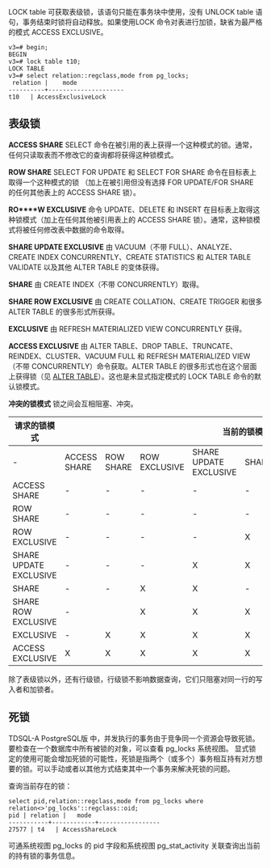 LOCK table 可获取表级锁，该语句只能在事务块中使用，没有 UNLOCK table 语句，事务结束时锁将自动释放。如果使用LOCK 命令对表进行加锁，缺省为最严格的模式 ACCESS EXCLUSIVE。
```
v3=# begin;
BEGIN
v3=# lock table t10;
LOCK TABLE
v3=# select relation::regclass,mode from pg_locks;
 relation |    mode
----------+---------------------
t10   | AccessExclusiveLock
```

## 表级锁
**ACCESS SHARE**
SELECT 命令在被引用的表上获得一个这种模式的锁。通常，任何只读取表而不修改它的查询都将获得这种锁模式。

**ROW SHARE**
SELECT FOR UPDATE 和 SELECT FOR SHARE 命令在目标表上取得一个这种模式的锁 （加上在被引用但没有选择 FOR UPDATE/FOR SHARE 的任何其他表上的 ACCESS SHARE 锁）。

**RO****W EXCLUSIVE**
命令 UPDATE、DELETE 和 INSERT 在目标表上取得这种锁模式（加上在任何其他被引用表上的 ACCESS SHARE 锁）。通常，这种锁模式将被任何修改表中数据的命令取得。

**SHARE UPDATE EXCLUSIVE**
由 VACUUM（不带 FULL）、ANALYZE、CREATE INDEX CONCURRENTLY、CREATE STATISTICS 和 ALTER TABLE VALIDATE 以及其他 ALTER TABLE 的变体获得。

**SHARE**
由 CREATE INDEX（不带 CONCURRENTLY）取得。

**SHARE ROW EXCLUSIVE**
由 CREATE COLLATION、CREATE TRIGGER 和很多 ALTER TABLE 的很多形式所获得。

**EXCLUSIVE**
由 REFRESH MATERIALIZED VIEW CONCURRENTLY 获得。

**ACCESS EXCLUSIVE**
由 ALTER TABLE、DROP TABLE、TRUNCATE、REINDEX、CLUSTER、VACUUM FULL 和 REFRESH MATERIALIZED VIEW（不带 CONCURRENTLY）命令获取。ALTER TABLE 的很多形式也在这个层面上获得锁（见 [ALTER TABLE](http://postgres.cn/docs/10/sql-altertable.html)）。这也是未显式指定模式的 LOCK TABLE 命令的默认锁模式。

**冲突的锁模式**
锁之间会互相阻塞、冲突。
<table>
<thead><tr><th rowspan=2>请求的锁模式</th><th colspan=8>当前的锁模式</th></tr></thead>
<tbody><tr>
<td>-</td>
<td>ACCESS  SHARE</td>
<td>ROW SHARE</td>
<td>ROW  EXCLUSIVE</td>
<td>SHARE  UPDATE EXCLUSIVE</td>
<td>SHARE</td>
<td>SHARE ROW  EXCLUSIVE</td>
<td>EXCLUSIVE</td>
<td>ACCESS  EXCLUSIVE</td></tr>
<tr>
<td>ACCESS  SHARE</td>
<td>-</td><td>-</td><td>-</td><td>-</td><td>-</td><td>-</td><td>-</td><td>X</td></tr>
<tr>
<td>ROW SHARE</td>
<td>-</td><td>-</td><td>-</td><td>-</td><td>-</td><td>-</td><td>X</td><td>X</td></tr>
<tr>
<td>ROW  EXCLUSIVE</td>
<td>-</td><td>-</td><td>-</td><td>-</td><td>X</td><td>X</td><td>X</td><td>X</td></tr>
<tr>
<td>SHARE  UPDATE EXCLUSIVE</td>
<td>-</td><td>-</td><td>-</td><td>X</td><td>X</td><td>X</td><td>X</td><td>X</td></tr>
<tr>
<td>SHARE</td>
<td>-</td><td>-</td><td>X</td><td>X</td><td>-</td><td>X</td><td>X</td><td>X</td></tr>
<tr>
<td>SHARE ROW  EXCLUSIVE</td>
<td>-</td><td></td><td>X</td><td>X</td><td>X</td><td>X</td><td>X</td><td>X</td></tr>
<tr>
<td>EXCLUSIVE</td>
<td>-</td><td>X</td><td>X</td><td>X</td><td>X</td><td>X</td><td>X</td><td>X</td></tr>
<tr>
<td>ACCESS  EXCLUSIVE</td>
<td>X</td><td>X</td><td>X</td><td>X</td><td>X</td><td>X</td><td>X</td><td>X</td></tr>
</tbody></table>

除了表级锁以外，还有行级锁，行级锁不影响数据查询，它们只阻塞对同一行的写入者和加锁者。

## 死锁
TDSQL-A PostgreSQL版 中，并发执行的事务由于竞争同一个资源会导致死锁。要检查在一个数据库中所有被锁的对象，可以查看 pg_locks 系统视图。
显式锁定的使用可能会增加死锁的可能性，死锁是指两个（或多个）事务相互持有对方想要的锁。可以手动或者以其他方式结束其中一个事务来解决死锁的问题。

查询当前存在的锁：
```
select pid,relation::regclass,mode from pg_locks where relation<>'pg_locks'::regclass::oid;
pid | relation |   mode
-----------+------------+-----------------
27577 | t4   | AccessShareLock
```
可通系统视图 pg_locks 的 pid 字段和系统视图 pg_stat_activity 关联查询出当前的持有锁的事务信息。
